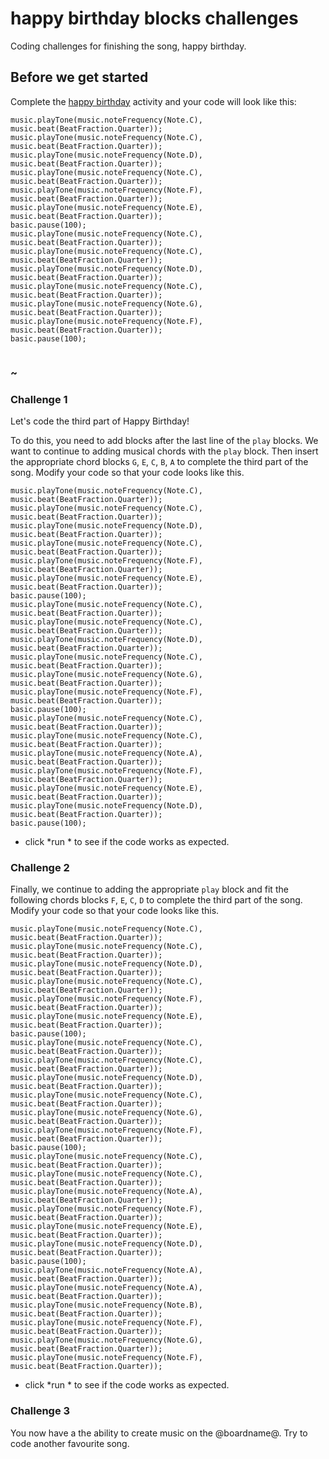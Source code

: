 # happy birthday blocks challenges

Coding challenges for finishing the song, happy birthday.

## Before we get started

Complete the [happy birthday](/lessons/happy-birthday/activity) activity and your code will look like this:


```blocks
music.playTone(music.noteFrequency(Note.C), music.beat(BeatFraction.Quarter));
music.playTone(music.noteFrequency(Note.C), music.beat(BeatFraction.Quarter));
music.playTone(music.noteFrequency(Note.D), music.beat(BeatFraction.Quarter));
music.playTone(music.noteFrequency(Note.C), music.beat(BeatFraction.Quarter));
music.playTone(music.noteFrequency(Note.F), music.beat(BeatFraction.Quarter));
music.playTone(music.noteFrequency(Note.E), music.beat(BeatFraction.Quarter));
basic.pause(100);
music.playTone(music.noteFrequency(Note.C), music.beat(BeatFraction.Quarter));
music.playTone(music.noteFrequency(Note.C), music.beat(BeatFraction.Quarter));
music.playTone(music.noteFrequency(Note.D), music.beat(BeatFraction.Quarter));
music.playTone(music.noteFrequency(Note.C), music.beat(BeatFraction.Quarter));
music.playTone(music.noteFrequency(Note.G), music.beat(BeatFraction.Quarter));
music.playTone(music.noteFrequency(Note.F), music.beat(BeatFraction.Quarter));
basic.pause(100);


```

### ~

### Challenge 1

Let's code the third part of Happy Birthday!

To do this, you need to add blocks after the last line of the `play` blocks. We want to continue to adding musical chords with the `play` block. Then insert the appropriate chord blocks `G`, `E`, `C`, `B`, `A` to complete the third part of the song. Modify your code so that your code looks like this.

```blocks
music.playTone(music.noteFrequency(Note.C), music.beat(BeatFraction.Quarter));
music.playTone(music.noteFrequency(Note.C), music.beat(BeatFraction.Quarter));
music.playTone(music.noteFrequency(Note.D), music.beat(BeatFraction.Quarter));
music.playTone(music.noteFrequency(Note.C), music.beat(BeatFraction.Quarter));
music.playTone(music.noteFrequency(Note.F), music.beat(BeatFraction.Quarter));
music.playTone(music.noteFrequency(Note.E), music.beat(BeatFraction.Quarter));
basic.pause(100);
music.playTone(music.noteFrequency(Note.C), music.beat(BeatFraction.Quarter));
music.playTone(music.noteFrequency(Note.C), music.beat(BeatFraction.Quarter));
music.playTone(music.noteFrequency(Note.D), music.beat(BeatFraction.Quarter));
music.playTone(music.noteFrequency(Note.C), music.beat(BeatFraction.Quarter));
music.playTone(music.noteFrequency(Note.G), music.beat(BeatFraction.Quarter));
music.playTone(music.noteFrequency(Note.F), music.beat(BeatFraction.Quarter));
basic.pause(100);
music.playTone(music.noteFrequency(Note.C), music.beat(BeatFraction.Quarter));
music.playTone(music.noteFrequency(Note.C), music.beat(BeatFraction.Quarter));
music.playTone(music.noteFrequency(Note.A), music.beat(BeatFraction.Quarter));
music.playTone(music.noteFrequency(Note.F), music.beat(BeatFraction.Quarter));
music.playTone(music.noteFrequency(Note.E), music.beat(BeatFraction.Quarter));
music.playTone(music.noteFrequency(Note.D), music.beat(BeatFraction.Quarter));
basic.pause(100);
```

* click *run * to see if the code works as expected.

### Challenge 2

Finally, we continue to adding the appropriate `play` block and fit the following chords blocks `F`, `E`, `C`, `D` to complete the third part of the song. Modify your code so that your code looks like this.


```blocks
music.playTone(music.noteFrequency(Note.C), music.beat(BeatFraction.Quarter));
music.playTone(music.noteFrequency(Note.C), music.beat(BeatFraction.Quarter));
music.playTone(music.noteFrequency(Note.D), music.beat(BeatFraction.Quarter));
music.playTone(music.noteFrequency(Note.C), music.beat(BeatFraction.Quarter));
music.playTone(music.noteFrequency(Note.F), music.beat(BeatFraction.Quarter));
music.playTone(music.noteFrequency(Note.E), music.beat(BeatFraction.Quarter));
basic.pause(100);
music.playTone(music.noteFrequency(Note.C), music.beat(BeatFraction.Quarter));
music.playTone(music.noteFrequency(Note.C), music.beat(BeatFraction.Quarter));
music.playTone(music.noteFrequency(Note.D), music.beat(BeatFraction.Quarter));
music.playTone(music.noteFrequency(Note.C), music.beat(BeatFraction.Quarter));
music.playTone(music.noteFrequency(Note.G), music.beat(BeatFraction.Quarter));
music.playTone(music.noteFrequency(Note.F), music.beat(BeatFraction.Quarter));
basic.pause(100);
music.playTone(music.noteFrequency(Note.C), music.beat(BeatFraction.Quarter));
music.playTone(music.noteFrequency(Note.C), music.beat(BeatFraction.Quarter));
music.playTone(music.noteFrequency(Note.A), music.beat(BeatFraction.Quarter));
music.playTone(music.noteFrequency(Note.F), music.beat(BeatFraction.Quarter));
music.playTone(music.noteFrequency(Note.E), music.beat(BeatFraction.Quarter));
music.playTone(music.noteFrequency(Note.D), music.beat(BeatFraction.Quarter));
basic.pause(100);
music.playTone(music.noteFrequency(Note.A), music.beat(BeatFraction.Quarter));
music.playTone(music.noteFrequency(Note.A), music.beat(BeatFraction.Quarter));
music.playTone(music.noteFrequency(Note.B), music.beat(BeatFraction.Quarter));
music.playTone(music.noteFrequency(Note.F), music.beat(BeatFraction.Quarter));
music.playTone(music.noteFrequency(Note.G), music.beat(BeatFraction.Quarter));
music.playTone(music.noteFrequency(Note.F), music.beat(BeatFraction.Quarter));
```


* click *run * to see if the code works as expected.

### Challenge 3

You now have a the ability to create music on the @boardname@. Try to code another favourite song.

